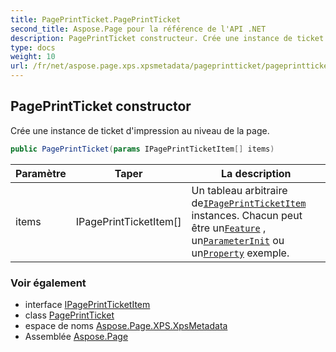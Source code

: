```yaml
---
title: PagePrintTicket.PagePrintTicket
second_title: Aspose.Page pour la référence de l'API .NET
description: PagePrintTicket constructeur. Crée une instance de ticket dimpression au niveau de la page.
type: docs
weight: 10
url: /fr/net/aspose.page.xps.xpsmetadata/pageprintticket/pageprintticket/
---
```

## PagePrintTicket constructor

Crée une instance de ticket d'impression au niveau de la page.

```csharp
public PagePrintTicket(params IPagePrintTicketItem[] items)
```

| Paramètre | Taper | La description |
| --- | --- | --- |
| items | IPagePrintTicketItem[] | Un tableau arbitraire de[`IPagePrintTicketItem`](../../ipageprintticketitem/) instances. Chacun peut être un[`Feature`](../../feature/) , un[`ParameterInit`](../../parameterinit/) ou un[`Property`](../../property/) exemple. |

### Voir également

* interface [IPagePrintTicketItem](../../ipageprintticketitem/)
* class [PagePrintTicket](../)
* espace de noms [Aspose.Page.XPS.XpsMetadata](../../pageprintticket/)
* Assemblée [Aspose.Page](../../../)


